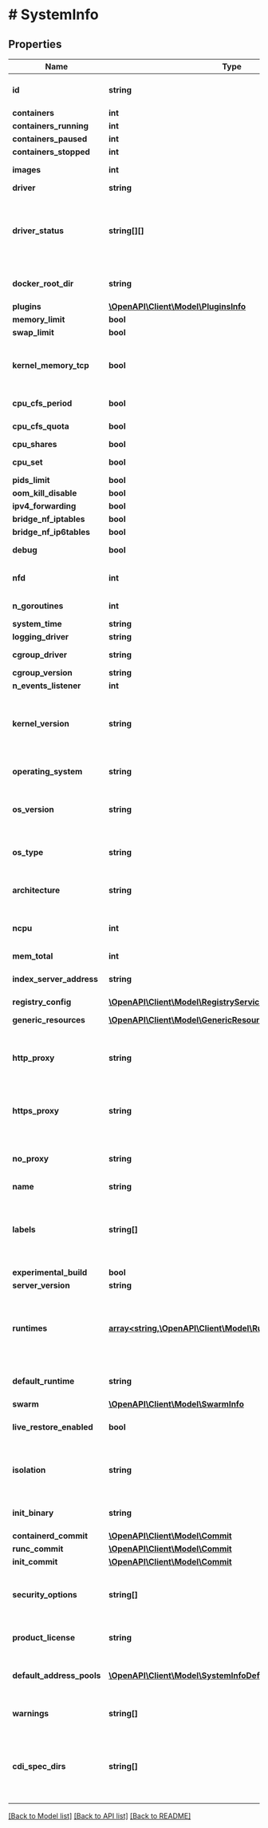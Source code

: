 # # SystemInfo

## Properties

Name | Type | Description | Notes
------------ | ------------- | ------------- | -------------
**id** | **string** | Unique identifier of the daemon.  &lt;p&gt;&lt;br /&gt;&lt;/p&gt;  &gt; **Note**: The format of the ID itself is not part of the API, and &gt; should not be considered stable. | [optional]
**containers** | **int** | Total number of containers on the host. | [optional]
**containers_running** | **int** | Number of containers with status &#x60;\&quot;running\&quot;&#x60;. | [optional]
**containers_paused** | **int** | Number of containers with status &#x60;\&quot;paused\&quot;&#x60;. | [optional]
**containers_stopped** | **int** | Number of containers with status &#x60;\&quot;stopped\&quot;&#x60;. | [optional]
**images** | **int** | Total number of images on the host.  Both _tagged_ and _untagged_ (dangling) images are counted. | [optional]
**driver** | **string** | Name of the storage driver in use. | [optional]
**driver_status** | **string[][]** | Information specific to the storage driver, provided as \&quot;label\&quot; / \&quot;value\&quot; pairs.  This information is provided by the storage driver, and formatted in a way consistent with the output of &#x60;docker info&#x60; on the command line.  &lt;p&gt;&lt;br /&gt;&lt;/p&gt;  &gt; **Note**: The information returned in this field, including the &gt; formatting of values and labels, should not be considered stable, &gt; and may change without notice. | [optional]
**docker_root_dir** | **string** | Root directory of persistent Docker state.  Defaults to &#x60;/var/lib/docker&#x60; on Linux, and &#x60;C:\\ProgramData\\docker&#x60; on Windows. | [optional]
**plugins** | [**\OpenAPI\Client\Model\PluginsInfo**](PluginsInfo.md) |  | [optional]
**memory_limit** | **bool** | Indicates if the host has memory limit support enabled. | [optional]
**swap_limit** | **bool** | Indicates if the host has memory swap limit support enabled. | [optional]
**kernel_memory_tcp** | **bool** | Indicates if the host has kernel memory TCP limit support enabled. This field is omitted if not supported.  Kernel memory TCP limits are not supported when using cgroups v2, which does not support the corresponding &#x60;memory.kmem.tcp.limit_in_bytes&#x60; cgroup. | [optional]
**cpu_cfs_period** | **bool** | Indicates if CPU CFS(Completely Fair Scheduler) period is supported by the host. | [optional]
**cpu_cfs_quota** | **bool** | Indicates if CPU CFS(Completely Fair Scheduler) quota is supported by the host. | [optional]
**cpu_shares** | **bool** | Indicates if CPU Shares limiting is supported by the host. | [optional]
**cpu_set** | **bool** | Indicates if CPUsets (cpuset.cpus, cpuset.mems) are supported by the host.  See [cpuset(7)](https://www.kernel.org/doc/Documentation/cgroup-v1/cpusets.txt) | [optional]
**pids_limit** | **bool** | Indicates if the host kernel has PID limit support enabled. | [optional]
**oom_kill_disable** | **bool** | Indicates if OOM killer disable is supported on the host. | [optional]
**ipv4_forwarding** | **bool** | Indicates IPv4 forwarding is enabled. | [optional]
**bridge_nf_iptables** | **bool** | Indicates if &#x60;bridge-nf-call-iptables&#x60; is available on the host. | [optional]
**bridge_nf_ip6tables** | **bool** | Indicates if &#x60;bridge-nf-call-ip6tables&#x60; is available on the host. | [optional]
**debug** | **bool** | Indicates if the daemon is running in debug-mode / with debug-level logging enabled. | [optional]
**nfd** | **int** | The total number of file Descriptors in use by the daemon process.  This information is only returned if debug-mode is enabled. | [optional]
**n_goroutines** | **int** | The  number of goroutines that currently exist.  This information is only returned if debug-mode is enabled. | [optional]
**system_time** | **string** | Current system-time in [RFC 3339](https://www.ietf.org/rfc/rfc3339.txt) format with nano-seconds. | [optional]
**logging_driver** | **string** | The logging driver to use as a default for new containers. | [optional]
**cgroup_driver** | **string** | The driver to use for managing cgroups. | [optional] [default to 'cgroupfs']
**cgroup_version** | **string** | The version of the cgroup. | [optional] [default to '1']
**n_events_listener** | **int** | Number of event listeners subscribed. | [optional]
**kernel_version** | **string** | Kernel version of the host.  On Linux, this information obtained from &#x60;uname&#x60;. On Windows this information is queried from the &lt;kbd&gt;HKEY_LOCAL_MACHINE\\\\SOFTWARE\\\\Microsoft\\\\Windows NT\\\\CurrentVersion\\\\&lt;/kbd&gt; registry value, for example _\&quot;10.0 14393 (14393.1198.amd64fre.rs1_release_sec.170427-1353)\&quot;_. | [optional]
**operating_system** | **string** | Name of the host&#39;s operating system, for example: \&quot;Ubuntu 16.04.2 LTS\&quot; or \&quot;Windows Server 2016 Datacenter\&quot; | [optional]
**os_version** | **string** | Version of the host&#39;s operating system  &lt;p&gt;&lt;br /&gt;&lt;/p&gt;  &gt; **Note**: The information returned in this field, including its &gt; very existence, and the formatting of values, should not be considered &gt; stable, and may change without notice. | [optional]
**os_type** | **string** | Generic type of the operating system of the host, as returned by the Go runtime (&#x60;GOOS&#x60;).  Currently returned values are \&quot;linux\&quot; and \&quot;windows\&quot;. A full list of possible values can be found in the [Go documentation](https://go.dev/doc/install/source#environment). | [optional]
**architecture** | **string** | Hardware architecture of the host, as returned by the Go runtime (&#x60;GOARCH&#x60;).  A full list of possible values can be found in the [Go documentation](https://go.dev/doc/install/source#environment). | [optional]
**ncpu** | **int** | The number of logical CPUs usable by the daemon.  The number of available CPUs is checked by querying the operating system when the daemon starts. Changes to operating system CPU allocation after the daemon is started are not reflected. | [optional]
**mem_total** | **int** | Total amount of physical memory available on the host, in bytes. | [optional]
**index_server_address** | **string** | Address / URL of the index server that is used for image search, and as a default for user authentication for Docker Hub and Docker Cloud. | [optional] [default to 'https://index.docker.io/v1/']
**registry_config** | [**\OpenAPI\Client\Model\RegistryServiceConfig**](RegistryServiceConfig.md) |  | [optional]
**generic_resources** | [**\OpenAPI\Client\Model\GenericResourcesInner[]**](GenericResourcesInner.md) | User-defined resources can be either Integer resources (e.g, &#x60;SSD&#x3D;3&#x60;) or String resources (e.g, &#x60;GPU&#x3D;UUID1&#x60;). | [optional]
**http_proxy** | **string** | HTTP-proxy configured for the daemon. This value is obtained from the [&#x60;HTTP_PROXY&#x60;](https://www.gnu.org/software/wget/manual/html_node/Proxies.html) environment variable. Credentials ([user info component](https://tools.ietf.org/html/rfc3986#section-3.2.1)) in the proxy URL are masked in the API response.  Containers do not automatically inherit this configuration. | [optional]
**https_proxy** | **string** | HTTPS-proxy configured for the daemon. This value is obtained from the [&#x60;HTTPS_PROXY&#x60;](https://www.gnu.org/software/wget/manual/html_node/Proxies.html) environment variable. Credentials ([user info component](https://tools.ietf.org/html/rfc3986#section-3.2.1)) in the proxy URL are masked in the API response.  Containers do not automatically inherit this configuration. | [optional]
**no_proxy** | **string** | Comma-separated list of domain extensions for which no proxy should be used. This value is obtained from the [&#x60;NO_PROXY&#x60;](https://www.gnu.org/software/wget/manual/html_node/Proxies.html) environment variable.  Containers do not automatically inherit this configuration. | [optional]
**name** | **string** | Hostname of the host. | [optional]
**labels** | **string[]** | User-defined labels (key/value metadata) as set on the daemon.  &lt;p&gt;&lt;br /&gt;&lt;/p&gt;  &gt; **Note**: When part of a Swarm, nodes can both have _daemon_ labels, &gt; set through the daemon configuration, and _node_ labels, set from a &gt; manager node in the Swarm. Node labels are not included in this &gt; field. Node labels can be retrieved using the &#x60;/nodes/(id)&#x60; endpoint &gt; on a manager node in the Swarm. | [optional]
**experimental_build** | **bool** | Indicates if experimental features are enabled on the daemon. | [optional]
**server_version** | **string** | Version string of the daemon. | [optional]
**runtimes** | [**array<string,\OpenAPI\Client\Model\Runtime>**](Runtime.md) | List of [OCI compliant](https://github.com/opencontainers/runtime-spec) runtimes configured on the daemon. Keys hold the \&quot;name\&quot; used to reference the runtime.  The Docker daemon relies on an OCI compliant runtime (invoked via the &#x60;containerd&#x60; daemon) as its interface to the Linux kernel namespaces, cgroups, and SELinux.  The default runtime is &#x60;runc&#x60;, and automatically configured. Additional runtimes can be configured by the user and will be listed here. | [optional]
**default_runtime** | **string** | Name of the default OCI runtime that is used when starting containers.  The default can be overridden per-container at create time. | [optional] [default to 'runc']
**swarm** | [**\OpenAPI\Client\Model\SwarmInfo**](SwarmInfo.md) |  | [optional]
**live_restore_enabled** | **bool** | Indicates if live restore is enabled.  If enabled, containers are kept running when the daemon is shutdown or upon daemon start if running containers are detected. | [optional] [default to false]
**isolation** | **string** | Represents the isolation technology to use as a default for containers. The supported values are platform-specific.  If no isolation value is specified on daemon start, on Windows client, the default is &#x60;hyperv&#x60;, and on Windows server, the default is &#x60;process&#x60;.  This option is currently not used on other platforms. | [optional] [default to 'default']
**init_binary** | **string** | Name and, optional, path of the &#x60;docker-init&#x60; binary.  If the path is omitted, the daemon searches the host&#39;s &#x60;$PATH&#x60; for the binary and uses the first result. | [optional]
**containerd_commit** | [**\OpenAPI\Client\Model\Commit**](Commit.md) |  | [optional]
**runc_commit** | [**\OpenAPI\Client\Model\Commit**](Commit.md) |  | [optional]
**init_commit** | [**\OpenAPI\Client\Model\Commit**](Commit.md) |  | [optional]
**security_options** | **string[]** | List of security features that are enabled on the daemon, such as apparmor, seccomp, SELinux, user-namespaces (userns), rootless and no-new-privileges.  Additional configuration options for each security feature may be present, and are included as a comma-separated list of key/value pairs. | [optional]
**product_license** | **string** | Reports a summary of the product license on the daemon.  If a commercial license has been applied to the daemon, information such as number of nodes, and expiration are included. | [optional]
**default_address_pools** | [**\OpenAPI\Client\Model\SystemInfoDefaultAddressPoolsInner[]**](SystemInfoDefaultAddressPoolsInner.md) | List of custom default address pools for local networks, which can be specified in the daemon.json file or dockerd option.  Example: a Base \&quot;10.10.0.0/16\&quot; with Size 24 will define the set of 256 10.10.[0-255].0/24 address pools. | [optional]
**warnings** | **string[]** | List of warnings / informational messages about missing features, or issues related to the daemon configuration.  These messages can be printed by the client as information to the user. | [optional]
**cdi_spec_dirs** | **string[]** | List of directories where (Container Device Interface) CDI specifications are located.  These specifications define vendor-specific modifications to an OCI runtime specification for a container being created.  An empty list indicates that CDI device injection is disabled.  Note that since using CDI device injection requires the daemon to have experimental enabled. For non-experimental daemons an empty list will always be returned. | [optional]

[[Back to Model list]](../../README.md#models) [[Back to API list]](../../README.md#endpoints) [[Back to README]](../../README.md)
